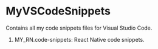# MyVSCodeSnippets
Contains all my code snippets files for Visual Studio Code.

1. MY_RN.code-snippets: React Native code snippets.
